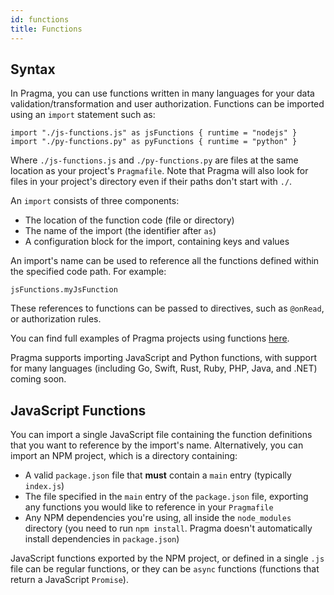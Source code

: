 ```yaml
---
id: functions
title: Functions
---
```


## Syntax

In Pragma, you can use functions written in many languages for your data validation/transformation and user authorization. Functions can be imported using an `import` statement such as:

```pragma
import "./js-functions.js" as jsFunctions { runtime = "nodejs" }
import "./py-functions.py" as pyFunctions { runtime = "python" }
```
Where `./js-functions.js` and `./py-functions.py` are files at the same location as your project's `Pragmafile`. Note that Pragma will also look for files in your project's directory even if their paths don't start with `./`.

An `import` consists of three components:
* The location of the function code (file or directory)
* The name of the import (the identifier after `as`)
* A configuration block for the import, containing keys and values

An import's name can be used to reference all the functions defined within the specified code path. For example:
```pragma
jsFunctions.myJsFunction
```
These references to functions can be passed to directives, such as `@onRead`, or authorization rules.

You can find full examples of Pragma projects using functions [here](https://github.com/pragmalang/examples).

Pragma supports importing JavaScript and Python functions, with support for many languages (including Go, Swift, Rust, Ruby, PHP, Java, and .NET) coming soon.

## JavaScript Functions
You can import a single JavaScript file containing the function definitions that you want to reference by the import's name. Alternatively, you can import an NPM project, which is a directory containing:

* A valid `package.json` file that **must** contain a `main` entry (typically `index.js`)
* The file specified in the `main` entry of the `package.json` file, exporting any functions you would like to reference in your `Pragmafile`
* Any NPM dependencies you're using, all inside the `node_modules` directory (you need to run `npm install`. Pragma doesn't automatically install dependencies in `package.json`)

JavaScript functions exported by the NPM project, or defined in a single `.js` file can be regular functions, or they can be `async` functions (functions that return a JavaScript `Promise`).
